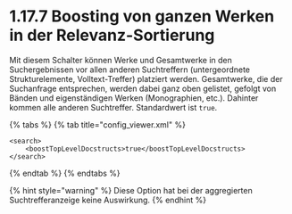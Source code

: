 # 1.17.7 Boosting von ganzen Werken in der Relevanz-Sortierung

Mit diesem Schalter können Werke und Gesamtwerke in den Suchergebnissen vor allen anderen Suchtreffern \(untergeordnete Strukturelemente, Volltext-Treffer\) platziert werden. Gesamtwerke, die der Suchanfrage entsprechen, werden dabei ganz oben gelistet, gefolgt von Bänden und eigenständigen Werken \(Monographien, etc.\). Dahinter kommen alle anderen Suchtreffer. Standardwert ist `true`.

{% tabs %}
{% tab title="config\_viewer.xml" %}
```markup
<search>
    <boostTopLevelDocstructs>true</boostTopLevelDocstructs>
</search>
```
{% endtab %}
{% endtabs %}

{% hint style="warning" %}
Diese Option hat bei der aggregierten Suchtrefferanzeige keine Auswirkung.
{% endhint %}

